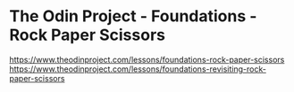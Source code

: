 # The Odin Project - Foundations - Rock Paper Scissors
https://www.theodinproject.com/lessons/foundations-rock-paper-scissors
https://www.theodinproject.com/lessons/foundations-revisiting-rock-paper-scissors
